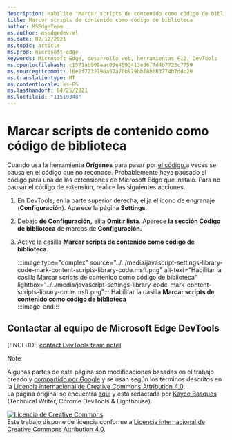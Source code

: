 ```yaml
---
description: Habilite "Marcar scripts de contenido como código de biblioteca" en Configuración > código de biblioteca de Framework.
title: Marcar scripts de contenido como código de biblioteca
author: MSEdgeTeam
ms.author: msedgedevrel
ms.date: 02/12/2021
ms.topic: article
ms.prod: microsoft-edge
keywords: Microsoft Edge, desarrollo web, herramientas F12, DevTools
ms.openlocfilehash: c1571ab909aac09e4593413e96f7d4b7723c7759
ms.sourcegitcommit: 16e2f7232196a57a70b979bbf8b663774b7ddc20
ms.translationtype: MT
ms.contentlocale: es-ES
ms.lasthandoff: 04/25/2021
ms.locfileid: "11519348"
---
```

<!-- Copyright Kayce Basques 

   Licensed under the Apache License, Version 2.0 (the "License");
   you may not use this file except in compliance with the License.
   You may obtain a copy of the License at

       https://www.apache.org/licenses/LICENSE-2.0

   Unless required by applicable law or agreed to in writing, software
   distributed under the License is distributed on an "AS IS" BASIS,
   WITHOUT WARRANTIES OR CONDITIONS OF ANY KIND, either express or implied.
   See the License for the specific language governing permissions and
   limitations under the License.  -->

# <a name="mark-content-scripts-as-library-code"></a>Marcar scripts de contenido como código de biblioteca  

Cuando usa la herramienta **Orígenes** para pasar por [el código,][DevToolsJavascriptStepThroughCode]a veces se pausa en el código que no reconoce.  Probablemente haya pausado el código para una de las extensiones de Microsoft Edge que instaló.  Para no pausar el código de extensión, realice las siguientes acciones.  

1.  En DevTools, en la parte superior derecha, elija el icono de engranaje (**Configuración**).  Aparece la página **Settings**.  
1.  Debajo **de Configuración,** elija **Omitir lista**.  Aparece **la sección Código de biblioteca** de marcos de **Configuración.**  
1.  Active la casilla **Marcar scripts de contenido como código de biblioteca.**  
    
    :::image type="complex" source="../../media/javascript-settings-library-code-mark-content-scripts-library-code.msft.png" alt-text="Habilitar la casilla Marcar scripts de contenido como código de biblioteca" lightbox="../../media/javascript-settings-library-code-mark-content-scripts-library-code.msft.png":::
       Habilitar la casilla **Marcar scripts de contenido como código de biblioteca**  
    :::image-end:::  
    
## <a name="getting-in-touch-with-the-microsoft-edge-devtools-team"></a>Contactar al equipo de Microsoft Edge DevTools  

[!INCLUDE [contact DevTools team note](../../includes/contact-devtools-team-note.md)]  

<!-- links -->  

[DevToolsJavascriptStepThroughCode]: ../index.md#step-4-step-through-the-code "Paso 4: Paso a paso por el código: introducción a la depuración de JavaScript en Microsoft Edge DevTools | Microsoft Docs"  

> [!NOTE]
> Algunas partes de esta página son modificaciones basadas en el trabajo creado y [compartido por Google][GoogleSitePolicies] y se usan según los términos descritos en la [Licencia internacional de Creative Commons Attribution 4.0][CCA4IL].  
> La página original se encuentra [aquí](https://developers.google.com/web/tools/chrome-devtools/javascript/guides/blackbox-chrome-extension-scripts) y está redactada por [Kayce Basques][KayceBasques] \(Technical Writer, Chrome DevTools \& Lighthouse\).  

[![Licencia de Creative Commons][CCby4Image]][CCA4IL]  
Este trabajo dispone de licencia conforme a [Licencia internacional de Creative Commons Attribution 4.0][CCA4IL].  

[CCA4IL]: https://creativecommons.org/licenses/by/4.0  
[CCby4Image]: https://i.creativecommons.org/l/by/4.0/88x31.png  
[GoogleSitePolicies]: https://developers.google.com/terms/site-policies  
[KayceBasques]: https://developers.google.com/web/resources/contributors/kaycebasques  
